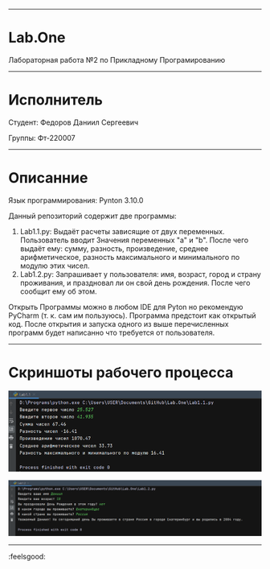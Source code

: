 ___
# Lab.One
 Лабораторная работа №2 по Прикладному Програмированию
___
# Исполнитель
Студент: Федоров Даниил Сергеевич

Группы: Фт-220007

___
# Описанние
Язык программирования: Pynton 3.10.0

 Данный репозиторий содержит две программы: 

1. Lab1.1.py: Выдаёт расчеты зависящие от двух переменных. 
Пользователь вводит Значения переменных "a" и "b".
После чего выдаёт ему: сумму, разность, произведение, среднее
арифметическое, разность максимального и минимального по
модулю этих чисел.
2. Lab1.2.py: Запрашивает у пользователя: имя, возраст, 
город и страну проживания, и праздновал ли он свой день 
рождения. После чего сообщит ему об этом.

Открыть Программы можно в любом IDE для Pyton но рекомендую 
PyCharm (т. к. сам им пользуюсь). Программа предстоит как открытый код.
После открытия и запуска одного из выше перечисленных программ
будет написанно что требуется от пользователя.

___
# Скриншоты рабочего процесса

![Scrin work process Lab1.1.png](scrin%2FScrin%20work%20process%20Lab1.1.png)


![Scrin work process Lab1.2.png](scrin%2FScrin%20work%20process%20Lab1.2.png)
___
:feelsgood: